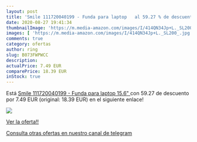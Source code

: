 ```yaml
---
layout: post
title: 'Smile 111720040199 - Funda para laptop   al 59.27 % de descuento'
date: 2020-08-27 19:41:34
thumbnailImage: 'https://m.media-amazon.com/images/I/414QN34Jp+L._SL200_.jpg'
images: [ 'https://m.media-amazon.com/images/I/414QN34Jp+L._SL200_.jpg' ]
comments: true
category: ofertas
author: ring
slug: B073FWPWCC
description:
actualPrice: 7.49 EUR
comparePrice: 18.39 EUR
inStock: true
---
```


Está [Smile 111720040199 - Funda para laptop  15.6" ](https://www.amazon.com/dp/B073FWPWCC/?tag=redken08-20) con 59.27 de descuento por 7.49 EUR (original: 18.39 EUR) en el siguiente enlace!

[![](https://m.media-amazon.com/images/I/414QN34Jp+L._SL200_.jpg)](https://www.amazon.com/dp/B073FWPWCC/?tag=redken08-20)

[Ver la oferta!!](https://www.amazon.com/dp/B073FWPWCC/?tag=redken08-20)

[Consulta otras ofertas en nuestro canal de telegram](https://t.me/s/ofertas25)
